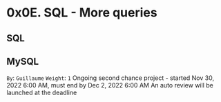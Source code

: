 # 0x0E. SQL - More queries
## SQL
## MySQL
 `By`: `Guillaume`
 `Weight`: `1`
 Ongoing second chance project - started Nov 30, 2022 6:00 AM, must end by Dec 2, 2022 6:00 AM
 An auto review will be launched at the deadline


